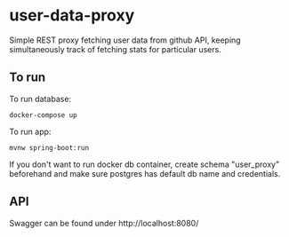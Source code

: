 # user-data-proxy
Simple REST proxy fetching user data from github API, keeping simultaneously track of fetching stats for particular users.

## To run
To run database:
```
docker-compose up
```
To run app:
```
mvnw spring-boot:run
```
If you don't want to run docker db container, create schema "user_proxy" beforehand and make sure postgres has default db name and credentials.

## API
Swagger can be found under http://localhost:8080/
